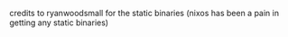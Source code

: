 credits to ryanwoodsmall for the static binaries (nixos has been a pain in getting any static binaries)
